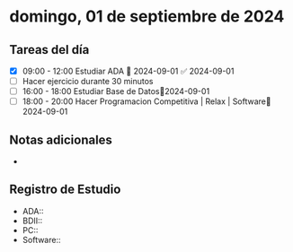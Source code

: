 # domingo, 01 de septiembre de 2024

## Tareas del día
- [x] 09:00 - 12:00 Estudiar ADA 📅 2024-09-01 ✅ 2024-09-01
- [ ] Hacer ejercicio durante 30 minutos
- [ ] 16:00 - 18:00 Estudiar Base de Datos📅2024-09-01
- [ ] 18:00 - 20:00 Hacer Programacion Competitiva | Relax | Software📅2024-09-01
## Notas adicionales
- 
## Registro de Estudio
- ADA::
- BDII::
- PC::
- Software::
